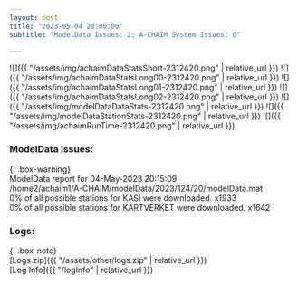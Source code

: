 ```yaml
---
layout: post
title: "2023-05-04 20:00:00"
subtitle: "ModelData Issues: 2; A-CHAIM System Issues: 0"

---
```


![]({{ "/assets/img/achaimDataStatsShort-2312420.png" | relative_url }})
![]({{ "/assets/img/achaimDataStatsLong00-2312420.png" | relative_url }})
![]({{ "/assets/img/achaimDataStatsLong01-2312420.png" | relative_url }})
![]({{ "/assets/img/achaimDataStatsLong02-2312420.png" | relative_url }})
![]({{ "/assets/img/modelDataDataStats-2312420.png" | relative_url }})
![]({{ "/assets/img/modelDataStationStats-2312420.png" | relative_url }})
![]({{ "/assets/img/achaimRunTime-2312420.png" | relative_url }})


### ModelData Issues:  
  
{: .box-warning}  
 ModelData report for 04-May-2023 20:15:09   
 /home2/achaim1/A-CHAIM/modelData/2023/124/20/modelData.mat   
 0% of all possible stations for KASI were downloaded. x1933   
 0% of all possible stations for KARTVERKET were downloaded. x1642   
  


### Logs:  
  
{: .box-note}  
[Logs.zip]({{ "/assets/other/logs.zip" | relative_url }})  
[Log Info]({{ "/logInfo" | relative_url }})  
